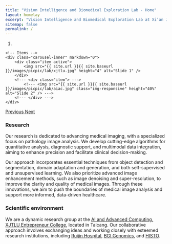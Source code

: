 ```yaml
---
title: "Vision Intelligence and Biomedical Exploration Lab - Home"
layout: homelay
excerpt: "Vision Intelligence and Biomedical Exploration Lab at Xi’an Jiaotong-Liverpool University."
sitemap: false
permalink: /
---
```


<div markdown="0" id="carousel" class="carousel slide" data-ride="carousel" data-interval="4000" data-pause="hover" >
    <!-- Menu -->
    <ol class="carousel-indicators">
        <li data-target="#carousel" data-slide-to="0" class="active"></li>
        <!--- <li data-target="#carousel" data-slide-to="1"></li> --->
        <!--- <li data-target="#carousel" data-slide-to="2"></li> --->
    </ol>

    <!-- Items -->
    <div class="carousel-inner" markdown="0">
        <div class="item active">
            <img src="{{ site.url }}{{ site.baseurl }}/images/picpic/lab/xjtlu.jpg" height="4" alt="Slide 1" />
        </div>
        <!--- <div class="item"> --->
            <!--- <img src="{{ site.url }}{{ site.baseurl }}/images/picpic/lab/aiac.jpg" class="img-responsive" height="40%" alt="Slide 2" /> --->
        <!--- </div> --->
    </div>
  <a class="left carousel-control" href="#carousel" role="button" data-slide="prev">
    <span class="glyphicon glyphicon-chevron-left" aria-hidden="true"></span>
    <span class="sr-only">Previous</span>
  </a>
  <a class="right carousel-control" href="#carousel" role="button" data-slide="next">
    <span class="glyphicon glyphicon-chevron-right" aria-hidden="true"></span>
    <span class="sr-only">Next</span>
  </a>
</div>


### Research
Our research is dedicated to advancing medical imaging, with a specialized focus on pathology image analysis. We develop cutting-edge algorithms for quantitative analysis, diagnostic support, and multimodal data integration, aiming to enhance precision and facilitate clinical decision-making.

Our approach incorporates essential techniques from object detection and segmentation, domain adaptation and generation, and both self-supervised and unsupervised learning. We also prioritize advanced image enhancement methods, such as image denoising and super-resolution, to improve the clarity and quality of medical images.  Through these innovations, we aim to push the boundaries of medical image analysis and support more informed, data-driven healthcare.

### Scientific environment
<!---We are a dynamic research group at the [AI and Advanced Computing, XJTLU Entrepreneur College](https://www.xjtlu.edu.cn/en/study/departments/school-of-ai-and-advanced-computing), Taicang. We exchange ideas and work with our colleagues from the several of the Department's research areas, namely [Cybersecurity](https://www.it.uu.se/research/cybersecurity), [AI](https://www.it.uu.se/research/artificial-intelligence), [Data Science](https://www.it.uu.se/research/data-science), and [Control Systems](https://www.it.uu.se/research/control-and-dynamical-systems). We also have ongoing collaborations with our neighboring Department of Electrical Engineering. We are driving local research initiatives related to cybersecurity, through the [Graduate School in Cybersecurity](http://www.it.uu.se/research/research-arenas/security/graduate_school) and the [Cybersecurity Arena](http://www.it.uu.se/research/research-arenas/security).--->
We are a dynamic research group at the [AI and Advanced Computing, XJTLU Entrepreneur College](https://www.xjtlu.edu.cn/en/study/departments/school-of-ai-and-advanced-computing), located in Taicang. Our collaborative approach involves exchanging ideas and working closely with esteemed research institutions, including [Ruijin Hospital](https://www.rjh.com.cn/), [BGI Genomics](https://www.bgi.com/global), and [HISTO](https://www.histo.cn).


<!--- ### Our support
We are grateful for the early-career funding from [Xi’an Jiaotong-Liverpool University](http://www.it.uu.se), the [Knut and Alice Wallenberg Foundation](https://kaw.wallenberg.org/) ([Wallenberg Academy Fellow](https://kaw.wallenberg.org/en/andre-teixeira)), the [Swedish Research Council](https://www.vr.se) ([Starting Grant](https://www.vr.se/english/applying-for-funding/calls/2018-03-07-starting-grant-within-natural-and-engineering-sciences.html)), and the [Swedish Foundation for Strategic Research](https://strategiska.se) ([Future Research Leaders Grant](https://strategiska.se/en/research/ongoing-research/framtidens-forskningsledare-7/)).

<div class="row">

<div class="col-sm-3 clearfix vcenter">
<img src="{{ site.url }}{{ site.baseurl }}/images/logopic/xjtlu_logo.png" style="width: 125px">

</div>

<div class="col-sm-3 clearfix vcenter">
<img src="{{ site.url }}{{ site.baseurl }}/images/logopic/KAW_Logotype_Large.png" style="width: 125px">

</div>

<div class="col-sm-3 clearfix vcenter">
<img src="{{ site.url }}{{ site.baseurl }}/images/logopic/svart_fyrkant_eng.png" style="width: 120px">

</div>

<div class="col-sm-2 clearfix vcenter">
<img src="{{ site.url }}{{ site.baseurl }}/images/logopic/ssf_gb_rgb-300x247.png" style="width: 124px">

</div>

</div>

See our funding and ongoing projects at our [Funding page](funding).
 --->
 